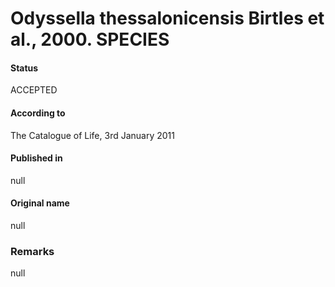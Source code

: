 # Odyssella thessalonicensis Birtles et al., 2000. SPECIES

#### Status
ACCEPTED

#### According to
The Catalogue of Life, 3rd January 2011

#### Published in
null

#### Original name
null

### Remarks
null